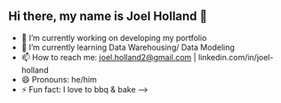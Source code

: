 ## Hi there, my name is Joel Holland 👋

- 🔭 I’m currently working on developing my portfolio
- 🌱 I’m currently learning Data Warehousing/ Data Modeling
- 📫 How to reach me: joel.holland2@gmail.com | linkedin.com/in/joel-holland
- 😄 Pronouns: he/him
- ⚡ Fun fact: I love to bbq & bake
-->
